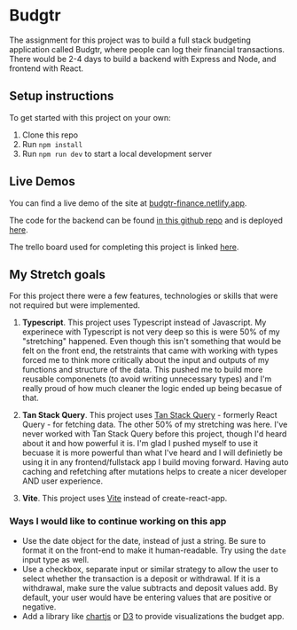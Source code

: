 # Budgtr

The assignment for this project was to build a full stack budgeting application called Budgtr, where people can log their financial transactions. There would be 2-4 days to build a backend with Express and Node, and frontend with React.

## Setup instructions
 To get started with this project on your own:
 1. Clone this repo
 2. Run ```npm install``` 
 3. Run ```npm run dev``` to start a local development server

## Live Demos

You can find a live demo of the site at [budgtr-finance.netlify.app](https://budgtr-finance.netlify.app/). 

The code for the backend can be found [in this github repo](https://github.com/Ari-Jackson/budget-app-backend) and is deployed [here](https://budget-app-o1zu.onrender.com).

The trello board used for completing this project is linked [here](https://trello.com/b/ok91lltS/budgtr-app).

## My Stretch goals

For this project there were a few features, technologies or skills that were not required but were implemented. 
1. **Typescript**. This project uses Typescript instead of Javascript. My experinece with Typescript is not very deep so this is were 50% of my "stretching" happened. Even though this isn't something that would be felt on the front end, the retstraints that came with working with types forced me to think more critically about the input and outputs of my functions and structure of the data. This pushed me to build more reusable componenets (to avoid writing unnecessary types) and I'm really proud of how much cleaner the logic ended up being becasue of that.

2. **Tan Stack Query**. This project uses [Tan Stack Query](https://tanstack.com/query/latest) - formerly React Query - for fetching data. The other 50% of my stretching was here. I've never worked with Tan Stack Query before this project, though I'd heard about it and how powerful it is. I'm glad I pushed myself to use it becuase it is more powerful than what I've heard and I will definietly be using it in any frontend/fullstack app I build moving forward. Having auto caching and refetching after mutations helps to create a nicer developer AND user experience. 

3. **Vite**. This project uses [Vite](https://vitejs.dev/) instead of create-react-app. 

### Ways I would like to continue working on this app
- Use the date object for the date, instead of just a string. Be sure to format it on the front-end to make it human-readable. Try using the `date` input type as well.
- Use a checkbox, separate input or similar strategy to allow the user to select whether the transaction is a deposit or withdrawal. If it is a withdrawal, make sure the value subtracts and deposit values add. By default, your user would have be entering values that are positive or negative.
- Add a library like [chartjs](https://www.chartjs.org) or [D3](https://www.chartjs.org) to provide visualizations the budget app.
